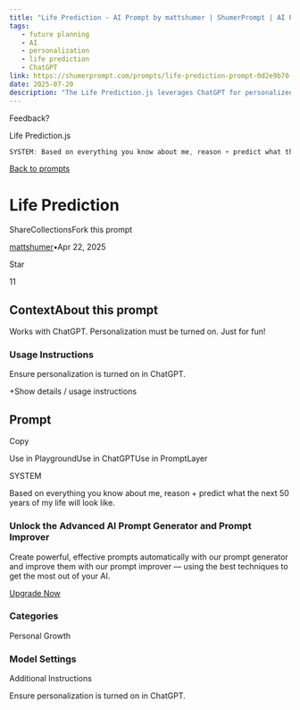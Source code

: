 ```yaml
---
title: "Life Prediction - AI Prompt by mattshumer | ShumerPrompt | AI Prompt Marketplace"
tags:
   - future planning
   - AI
   - personalization
   - life prediction
   - ChatGPT
link: https://shumerprompt.com/prompts/life-prediction-prompt-0d2e9b70-35b8-460c-9ee5-ddbed3bc3041
date: 2025-07-20
description: "The Life Prediction.js leverages ChatGPT for personalized life forecasting over the next 50 years, integrating user-specific data for tailored predictions. This prompt operates under the assumption that personalization features are active, potentially enhancing the accuracy of outcomes. The tool is positioned as a playful exploration of personal growth insights facilitated by AI, illustrating the growing intersection of machine learning and self-improvement. Key implications include the ethical considerations of AI in personal life assessments and the necessity for robust data privacy measures."
---
```


Feedback?

Life Prediction.js

```typescript syntax-highlighted
SYSTEM: Based on everything you know about me, reason + predict what the next 50 years of my life will look like.
```

[Back to prompts](https://shumerprompt.com/)

# Life Prediction

ShareCollectionsFork this prompt

[mattshumer](https://shumerprompt.com/profile/mattshumer)•Apr 22, 2025

Star

11

## ContextAbout this prompt

Works with ChatGPT. Personalization must be turned on. Just for fun!

### Usage Instructions

Ensure personalization is turned on in ChatGPT.

+Show details / usage instructions

## Prompt

Copy

Use in PlaygroundUse in ChatGPTUse in PromptLayer

SYSTEM

Based on everything you know about me, reason + predict what the next 50 years of my life will look like.

### Unlock the Advanced AI Prompt Generator and Prompt Improver

Create powerful, effective prompts automatically with our prompt generator and improve them with our prompt improver — using the best techniques to get the most out of your AI.

[Upgrade Now](https://shumerprompt.com/upgrade)

### Categories

Personal Growth

### Model Settings

Additional Instructions

Ensure personalization is turned on in ChatGPT.
